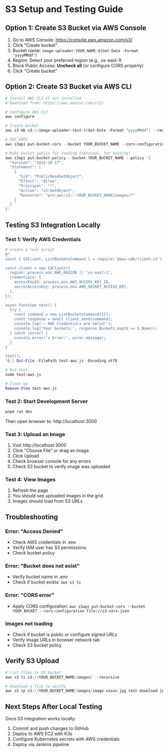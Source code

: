 # S3 Setup and Testing Guide

## Option 1: Create S3 Bucket via AWS Console

1. Go to AWS Console: https://console.aws.amazon.com/s3/
2. Click "Create bucket"
3. Bucket name: `image-uploader-YOUR_NAME-$(Get-Date -Format "yyyyMMdd")`
4. Region: Select your preferred region (e.g., us-east-1)
5. Block Public Access: **Uncheck all** (or configure CORS properly)
6. Click "Create bucket"

## Option 2: Create S3 Bucket via AWS CLI

```powershell
# Install AWS CLI if not installed
# Download from: https://aws.amazon.com/cli/

# Configure AWS CLI
aws configure

# Create bucket
aws s3 mb s3://image-uploader-test-$(Get-Date -Format "yyyyMMdd") --region us-east-1

# Set CORS
aws s3api put-bucket-cors --bucket YOUR_BUCKET_NAME --cors-configuration file://s3-cors.json

# Make bucket public for reading (optional, for testing)
aws s3api put-bucket-policy --bucket YOUR_BUCKET_NAME --policy '{
  "Version": "2012-10-17",
  "Statement": [
    {
      "Sid": "PublicReadGetObject",
      "Effect": "Allow",
      "Principal": "*",
      "Action": "s3:GetObject",
      "Resource": "arn:aws:s3:::YOUR_BUCKET_NAME/images/*"
    }
  ]
}'
```

## Testing S3 Integration Locally

### Test 1: Verify AWS Credentials
```powershell
# Create a test script
@"
const { S3Client, ListBucketsCommand } = require('@aws-sdk/client-s3');

const client = new S3Client({
  region: process.env.AWS_REGION || 'us-east-1',
  credentials: {
    accessKeyId: process.env.AWS_ACCESS_KEY_ID,
    secretAccessKey: process.env.AWS_SECRET_ACCESS_KEY,
  },
});

async function test() {
  try {
    const command = new ListBucketsCommand({});
    const response = await client.send(command);
    console.log('✓ AWS Credentials are valid!');
    console.log('Your buckets:', response.Buckets.map(b => b.Name));
  } catch (error) {
    console.error('✗ Error:', error.message);
  }
}

test();
"@ | Out-File -FilePath test-aws.js -Encoding utf8

# Run test
node test-aws.js

# Clean up
Remove-Item test-aws.js
```

### Test 2: Start Development Server
```powershell
pnpm run dev
```

Then open browser to: http://localhost:3000

### Test 3: Upload an Image
1. Visit http://localhost:3000
2. Click "Choose File" or drag an image
3. Click Upload
4. Check browser console for any errors
5. Check S3 bucket to verify image was uploaded

### Test 4: View Images
1. Refresh the page
2. You should see uploaded images in the grid
3. Images should load from S3 URLs

## Troubleshooting

### Error: "Access Denied"
- Check AWS credentials in .env
- Verify IAM user has S3 permissions
- Check bucket policy

### Error: "Bucket does not exist"
- Verify bucket name in .env
- Check if bucket exists: `aws s3 ls`

### Error: "CORS error"
- Apply CORS configuration: `aws s3api put-bucket-cors --bucket YOUR_BUCKET --cors-configuration file://s3-cors.json`

### Images not loading
- Check if bucket is public or configure signed URLs
- Verify image URLs in browser network tab
- Check S3 bucket policy

## Verify S3 Upload

```powershell
# List files in S3 bucket
aws s3 ls s3://YOUR_BUCKET_NAME/images/ --recursive

# Download a file to verify
aws s3 cp s3://YOUR_BUCKET_NAME/images/image-xxxxx.jpg test-download.jpg
```

## Next Steps After Local Testing

Once S3 integration works locally:
1. Commit and push changes to GitHub
2. Deploy to AWS EC2 with K3s
3. Configure Kubernetes secrets with AWS credentials
4. Deploy via Jenkins pipeline
